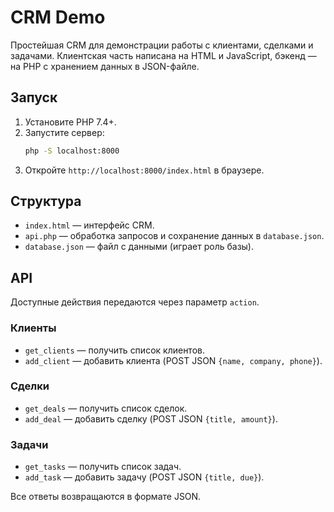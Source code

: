 
# CRM Demo

Простейшая CRM для демонстрации работы с клиентами, сделками и задачами. Клиентская часть написана на HTML и JavaScript, бэкенд — на PHP c хранением данных в JSON-файле.

## Запуск

1. Установите PHP 7.4+.
2. Запустите сервер:
   ```bash
   php -S localhost:8000
   ```
3. Откройте `http://localhost:8000/index.html` в браузере.

## Структура

- `index.html` — интерфейс CRM.
- `api.php` — обработка запросов и сохранение данных в `database.json`.
- `database.json` — файл с данными (играет роль базы).

## API

Доступные действия передаются через параметр `action`.

### Клиенты
- `get_clients` — получить список клиентов.
- `add_client` — добавить клиента (POST JSON `{name, company, phone}`).

### Сделки
- `get_deals` — получить список сделок.
- `add_deal` — добавить сделку (POST JSON `{title, amount}`).

### Задачи
- `get_tasks` — получить список задач.
- `add_task` — добавить задачу (POST JSON `{title, due}`).

Все ответы возвращаются в формате JSON.
